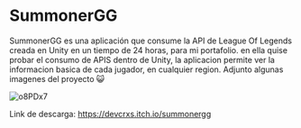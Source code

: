 # SummonerGG
SummonerGG es una aplicación que consume la API de League Of Legends creada en Unity en un tiempo de 24 horas, para mi portafolio.
en ella quise probar el consumo de APIS dentro de Unity, la aplicacion permite ver la informacion basica de cada jugador, en cualquier region. 
Adjunto algunas imagenes del proyecto 😺

![o8PDx7](https://user-images.githubusercontent.com/80081781/167076182-110f19a2-e191-450f-afdb-103c3a87112f.jpg)

Link de descarga: https://devcrxs.itch.io/summonergg
